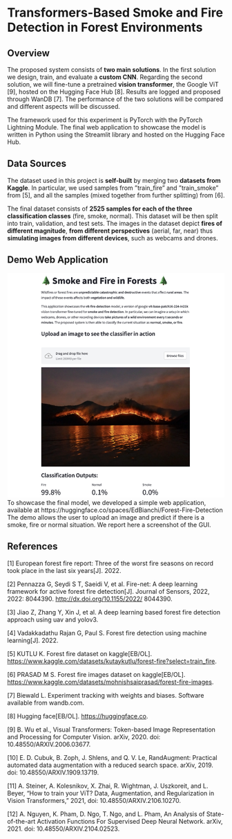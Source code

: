 # Transformers-Based Smoke and Fire Detection in Forest Environments

## Overview

The proposed system consists of **two main solutions**. In the first solution we design, train, and evaluate a **custom CNN**. Regarding the second solution, we will fine-tune a pretrained **vision transformer**, the Google ViT [9], hosted on the Hugging Face Hub [8]. Results are logged and proposed through WanDB [7]. The performance of the two solutions will be compared and different aspects will be discussed.

The framework used for this experiment is PyTorch with the PyTorch Lightning Module. The final web application to showcase the model is written in Python using the Streamlit library and hosted on the Hugging Face Hub.

## Data Sources

The dataset used in this project is **self-built** by merging two **datasets from Kaggle**. In particular, we used samples from ”train_fire” and ”train_smoke” from [5], and all the samples (mixed together from further splitting) from [6].

The final dataset consists of **2525 samples for each of the three classification classes** (fire, smoke, normal). This dataset will be then split into train, validation, and test sets. The images in the dataset depict **fires of different magnitude**, **from different perspectives** (aerial, far, near) thus **simulating images from different devices**, such as webcams and drones.

## Demo Web Application
<img src="./IMG/WebApp.png">
To showcase the final model, we developed a simple web application, available at https://huggingface.co/spaces/EdBianchi/Forest-Fire-Detection The demo allows the user to upload an image and predict if there is a smoke, fire or normal situation. We report here a screenshot of the GUI.

## References
[1] European forest fire report: Three of the worst fire seasons on record took place in the last six years[J]. 2022.

[2] Pennazza G, Seydi S T, Saeidi V, et al. Fire-net: A deep learning framework for active forest fire detection[J]. Journal of Sensors, 2022, 2022: 8044390. http://dx.doi.org/10.1155/2022/ 8044390.

[3] Jiao Z, Zhang Y, Xin J, et al. A deep learning based forest fire detection approach using uav and yolov3.

[4] Vadakkadathu Rajan G, Paul S. Forest fire detection using machine learning[J]. 2022.

[5] KUTLU K. Forest fire dataset on kaggle[EB/OL]. https://www.kaggle.com/datasets/kutaykutlu/forest-fire?select=train_fire.

[6] PRASAD M S. Forest fire images dataset on kaggle[EB/OL]. https://www.kaggle.com/datasets/mohnishsaiprasad/forest-fire-images. 

[7] Biewald L. Experiment tracking with weights and biases. Software available from wandb.com.

[8] Hugging face[EB/OL]. https://huggingface.co.

[9] B. Wu et al., Visual Transformers: Token-based Image Representation and Processing for Computer Vision. arXiv, 2020. doi: 10.48550/ARXIV.2006.03677.

[10] E. D. Cubuk, B. Zoph, J. Shlens, and Q. V. Le, RandAugment: Practical automated data augmentation with a reduced search space. arXiv, 2019. doi: 10.48550/ARXIV.1909.13719.

[11] A. Steiner, A. Kolesnikov, X. Zhai, R. Wightman, J. Uszkoreit, and L. Beyer, “How to train your ViT? Data, Augmentation, and Regularization in Vision Transformers,” 2021, doi: 10.48550/ARXIV.2106.10270.

[12] A. Nguyen, K. Pham, D. Ngo, T. Ngo, and L. Pham, An Analysis of State-of-the-art Activation Functions For Supervised Deep Neural Network. arXiv, 2021. doi: 10.48550/ARXIV.2104.02523.
